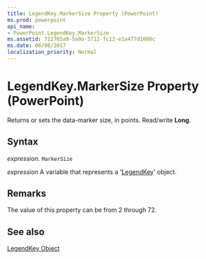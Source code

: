 ```yaml
---
title: LegendKey.MarkerSize Property (PowerPoint)
ms.prod: powerpoint
api_name:
- PowerPoint.LegendKey.MarkerSize
ms.assetid: 712765a9-5a9a-5712-fc12-e1a477d1080c
ms.date: 06/08/2017
localization_priority: Normal
---
```



# LegendKey.MarkerSize Property (PowerPoint)

Returns or sets the data-marker size, in points. Read/write  **Long**.


## Syntax

 _expression_. `MarkerSize`

 _expression_ A variable that represents a '[LegendKey](PowerPoint.LegendKey.md)' object.


## Remarks

The value of this property can be from 2 through 72. 


## See also


[LegendKey Object](PowerPoint.LegendKey.md)

